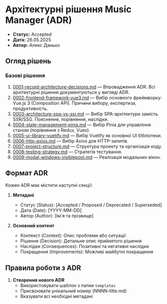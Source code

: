 # Архітектурні рішення Music Manager (ADR)

- **Статус:** Accepted
- **Дата:** 26.05.2025
- **Автор:** Алекс Данько

## Огляд рішень

### Базові рішення
1. [0001-record-architecture-decisions.md](./decisions/0001-record-architecture-decisions.md) — Впровадження ADR. Всі архітектурні рішення документуються у вигляді ADR.
2. [0002-frontend-framework-vue3.md](./decisions/0002-frontend-framework-vue3.md) — Вибір основного фреймворку: Vue.js 3 (Composition API). Причини вибору, експертиза, продуктивність.
3. [0003-architecture-spa-vs-ssr.md](./decisions/0003-architecture-spa-vs-ssr.md) — Вибір SPA-архітектури замість SSR/SSG. Пояснення, порівняння, наслідки.
4. [0004-state-management-pinia.md](./decisions/0004-state-management-pinia.md) — Вибір Pinia для управління станом (порівняння з Redux, Vuex).
5. [0005-ui-library-vuetify.md](./decisions/0005-ui-library-vuetify.md) — Вибір Vuetify як основної UI бібліотеки.
6. [0006-http-axios.md](./decisions/0006-http-axios.md) — Вибір Axios для HTTP-запитів.
7. [0007-project-structure.md](./decisions/0007-project-structure.md) — Структура проекту та організація коду.
8. [0008-testing-strategy.md](./decisions/0008-testing-strategy.md) — Стратегія тестування.
9. [0009-modal-windows-visiblepool.md](./decisions/0009-modal-windows-visiblepool.md) — Реалізація модальних вікон.

## Формат ADR

Кожен ADR має містити наступні секції:

1. **Метадані**
   - Статус (Status): [Accepted / Proposed / Deprecated / Superseded]
   - Дата (Date): [YYYY-MM-DD]
   - Автор (Author): [Ім'я та прізвище]

2. **Основний контент**
   - Контекст (Context): Опис проблеми або ситуації
   - Рішення (Decision): Детальне опис прийнятого рішення
   - Наслідки (Consequences): Позитивні та негативні наслідки
   - Покращення (Improvements): Можливі майбутні покращення

## Правила роботи з ADR

1. **Створення нового ADR**
   - Використовувати шаблон з папки `templates`
   - Присвоювати унікальний номер (NNNN-title.md)
   - Вказувати всі необхідні метадані



